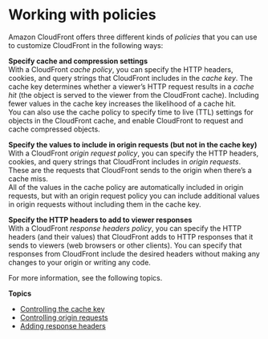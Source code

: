 # Working with policies<a name="working-with-policies"></a>

Amazon CloudFront offers three different kinds of *policies* that you can use to customize CloudFront in the following ways:

**Specify cache and compression settings**  
With a CloudFront *cache policy*, you can specify the HTTP headers, cookies, and query strings that CloudFront includes in the *cache key*\. The cache key determines whether a viewer’s HTTP request results in a *cache hit* \(the object is served to the viewer from the CloudFront cache\)\. Including fewer values in the cache key increases the likelihood of a cache hit\.  
You can also use the cache policy to specify time to live \(TTL\) settings for objects in the CloudFront cache, and enable CloudFront to request and cache compressed objects\.

**Specify the values to include in origin requests \(but not in the cache key\)**  
With a CloudFront *origin request policy*, you can specify the HTTP headers, cookies, and query strings that CloudFront includes in *origin requests*\. These are the requests that CloudFront sends to the origin when there’s a cache miss\.  
All of the values in the cache policy are automatically included in origin requests, but with an origin request policy you can include additional values in origin requests without including them in the cache key\.

**Specify the HTTP headers to add to viewer responses**  
With a CloudFront *response headers policy*, you can specify the HTTP headers \(and their values\) that CloudFront adds to HTTP responses that it sends to viewers \(web browsers or other clients\)\. You can specify that responses from CloudFront include the desired headers without making any changes to your origin or writing any code\.

For more information, see the following topics\.

**Topics**
+ [Controlling the cache key](controlling-the-cache-key.md)
+ [Controlling origin requests](controlling-origin-requests.md)
+ [Adding response headers](adding-response-headers.md)